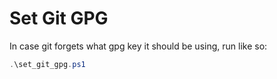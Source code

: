 # Set Git GPG

In case git forgets what gpg key it should be using, run like so:

```powershell
.\set_git_gpg.ps1
```
